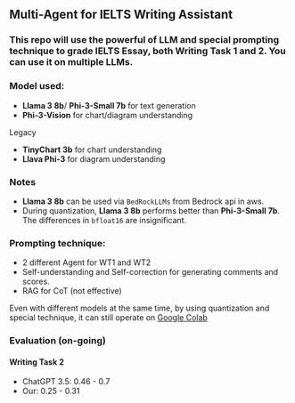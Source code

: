 ## Multi-Agent for IELTS Writing Assistant

### This repo will use the powerful of LLM and special prompting technique to grade IELTS Essay, both Writing Task 1 and 2. You can use it on multiple LLMs.

### Model used:

- **Llama 3 8b**/ **Phi-3-Small 7b** for text generation
- **Phi-3-Vision** for chart/diagram understanding

Legacy

- **TinyChart 3b** for chart understanding
- **Llava Phi-3** for diagram understanding

### Notes
- **Llama 3 8b** can be used via `BedRockLLMs` from Bedrock api in aws.
- During quantization, **Llama 3 8b** performs better than **Phi-3-Small 7b**. The differences in `bfloat16` are insignificant.

### Prompting technique:
 - 2 different Agent for WT1 and WT2
 - Self-understanding and Self-correction for generating comments and scores.
 - RAG for CoT (not effective)


Even with different models at the same time, by using quantization and special technique, it can still operate on [Google Colab](https://colab.research.google.com/drive/16jO1kxdq4f5oVe6azr9Ywlaf5eiuVxyT)

### Evaluation (on-going)
#### Writing Task 2
- ChatGPT 3.5: 0.46 - 0.7
- Our: 0.25 - 0.31
